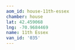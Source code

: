 ```yaml
---
aom_id: house-11th-essex
chamber: house
lat: 42.459068
lng: -70.9684469
name: 11th Essex
van_id: '035'
---
```

